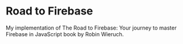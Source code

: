 # Road to Firebase

My implementation of The Road to Firebase: Your journey to master Firebase in JavaScript book by Robin Wieruch.

